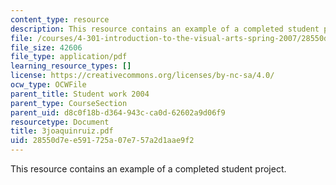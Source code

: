 ```yaml
---
content_type: resource
description: This resource contains an example of a completed student project.
file: /courses/4-301-introduction-to-the-visual-arts-spring-2007/28550d7ee591725a07e757a2d1aae9f2_3joaquinruiz.pdf
file_size: 42606
file_type: application/pdf
learning_resource_types: []
license: https://creativecommons.org/licenses/by-nc-sa/4.0/
ocw_type: OCWFile
parent_title: Student work 2004
parent_type: CourseSection
parent_uid: d8c0f18b-d364-943c-ca0d-62602a9d06f9
resourcetype: Document
title: 3joaquinruiz.pdf
uid: 28550d7e-e591-725a-07e7-57a2d1aae9f2
---
```

This resource contains an example of a completed student project.